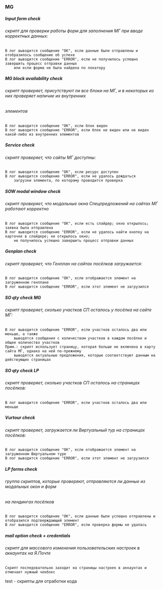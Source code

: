 ### MG
##### Input form check
###### скрипт для проверки работы форм для заполнения МГ при вводе корректных данных:
 
    В лог выводится сообщение "ОК", если данные были отправлены и отобразилось сообщение об успехе
    В лог выводится сообщение "ERROR", если не получилось успешно завершить процесс отправки данных 
        или если форма не была найдена по локатору
                     
##### MG block availability check
###### скрипт проверяет, присутствуют ли все блоки на МГ, и в некоторых из них проверяет наличие их внутренних 
###### элементов
 
    В лог выводится сообщение "ОК", если блок виден
    В лог выводится сообщение "ERROR", если блок не виден или не виден какой-либо из внутренних элементов

##### Service check
###### скрипт проверяет, что сайты МГ доступны:
 
    В лог выводится сообщение "ОК", если ресурс доступен
    В лог выводится сообщение "ERROR", если не удалось дождаться 
        загрузки элемента, по которому проводится проверка

##### SOW modal window check
###### скрипт проверяет, что модальные окна Спецпредложений на сайтах МГ работают корректно 
 
    В лог выводится сообщение "ОК", если есть слайдер; окно открылось; заявка была отправлена
    В лог выводится сообщение "ERROR", если не удалось найти кнопку на карточке в слайдере; не открылось окно;
        не получилось успешно завершить процесс отправки данных

##### Genplan check
###### скрипт проверяет, что Генплан на сайтах посёлков загружается: 
 
    В лог выводится сообщение "ОК", если отображается элемент на загруженном генплане
    В лог выводится сообщение "ERROR", если этот элемент не загрузился

##### SO qty check MG
###### скрипт проверяет, сколько участков СП осталось у посёлка на сайте МГ: 
 
    В лог выводится сообщение "ERROR", если участков осталось два или меньше, а также 
        выводятся сообщения с количеством участков в каждом посёлке и общее количество участков
    Прим.: скрипт использует страницу, которая больше не включена в карту сайта МГ, однако на ней по-прежнему 
        выводятся актуальные предложения, которые соответствуют данным на действующих страницах

##### SO qty check LP
###### скрипт проверяет, сколько участков СП осталось на страницах посёлков: 
 
    В лог выводится сообщение "ERROR", если участков осталось два или меньше

##### Vurtour check
###### скрипт проверяет, загружается ли Виртуальный тур на страницах посёлков: 
 
    В лог выводится сообщение "ОК", если отображается элемент на загруженном Виртуальном туре
    В лог выводится сообщение "ERROR", если этот элемент не загрузился

##### LP forms check
###### группа скриптов, которые проверяют, отправляются ли данные из модальных окон и форм 
###### на лендингах посёлков
 
    В лог выводится сообщение "ОК", если данные были успешно отправлены и отобразился подтверждающий элемент
    В лог выводится сообщение "ERROR", если проверка формы не удалась

##### mail option check + credentials
###### скрипт для массового изменения пользовательских настроек в аккаунтах на Я.Почте  
 
    Скрипт последовательно заходит на страницы настроек в аккаунтах и отмечает нужный чекбокс


test - скрипты для отработки кода                     
